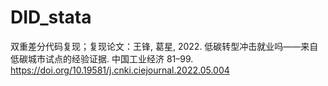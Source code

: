 # DID_stata
双重差分代码复现；复现论文：王锋, 葛星, 2022. 低碳转型冲击就业吗——来自低碳城市试点的经验证据. 中国工业经济 81–99. https://doi.org/10.19581/j.cnki.ciejournal.2022.05.004
